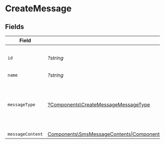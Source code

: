 # CreateMessage


## Fields

| Field                                                                                                                                                       | Type                                                                                                                                                        | Required                                                                                                                                                    | Description                                                                                                                                                 | Example                                                                                                                                                     |
| ----------------------------------------------------------------------------------------------------------------------------------------------------------- | ----------------------------------------------------------------------------------------------------------------------------------------------------------- | ----------------------------------------------------------------------------------------------------------------------------------------------------------- | ----------------------------------------------------------------------------------------------------------------------------------------------------------- | ----------------------------------------------------------------------------------------------------------------------------------------------------------- |
| `id`                                                                                                                                                        | *?string*                                                                                                                                                   | :heavy_minus_sign:                                                                                                                                          | Unique identifier                                                                                                                                           | 8187e5da-dc77-475e-9949-af0f1fa4e4e3                                                                                                                        |
| `name`                                                                                                                                                      | *?string*                                                                                                                                                   | :heavy_minus_sign:                                                                                                                                          | N/A                                                                                                                                                         |                                                                                                                                                             |
| `messageType`                                                                                                                                               | [?Components\CreateMessageMessageType](../../Models/Components/CreateMessageMessageType.md)                                                                 | :heavy_minus_sign:                                                                                                                                          | Stackone enum identifying the type of message associated with the content.                                                                                  |                                                                                                                                                             |
| `messageContent`                                                                                                                                            | [Components\SmsMessageContents\|Components\EmailMessageContents\|Components\PushMessageContents\|null](../../Models/Components/CreateMessageMessageContent.md) | :heavy_minus_sign:                                                                                                                                          | N/A                                                                                                                                                         |                                                                                                                                                             |